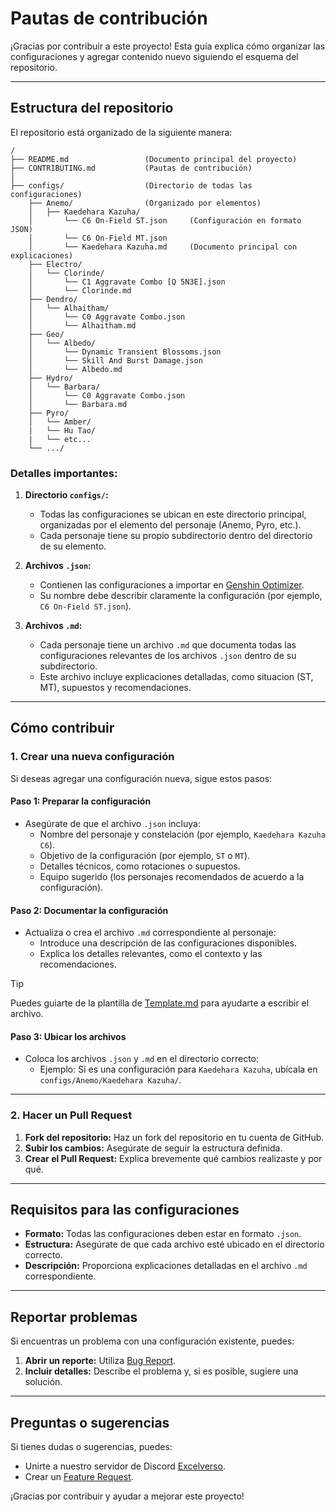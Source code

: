 # Pautas de contribución

¡Gracias por contribuir a este proyecto! Esta guía explica cómo organizar las configuraciones y agregar contenido nuevo siguiendo el esquema del repositorio.

---

## Estructura del repositorio

El repositorio está organizado de la siguiente manera:

```
/
├── README.md                 (Documento principal del proyecto)
├── CONTRIBUTING.md           (Pautas de contribución)
│
├── configs/                  (Directorio de todas las configuraciones)
    ├── Anemo/                (Organizado por elementos)
    │   ├── Kaedehara Kazuha/
    │       └── C6 On-Field ST.json     (Configuración en formato JSON)
    │       └── C6 On-Field MT.json
    │       └── Kaedehara Kazuha.md     (Documento principal con explicaciones)
    ├── Electro/
    │   └── Clorinde/
    │       └── C1 Aggravate Combo [Q 5N3E].json
    │       └── Clorinde.md
    ├── Dendro/
    │   └── Alhaitham/
    │       └── C0 Aggravate Combo.json
    │       └── Alhaitham.md
    ├── Geo/
    │   └── Albedo/
    │       └── Dynamic Transient Blossoms.json
    │       └── Skill And Burst Damage.json
    │       └── Albedo.md
    ├── Hydro/
    │   └── Barbara/
    │       └── C0 Aggravate Combo.json
    │       └── Barbara.md
    ├── Pyro/
    │   └── Amber/
    |   └── Hu Tao/
    |   └── etc...
    └── .../
```

### Detalles importantes:

1. **Directorio `configs/`:**

   - Todas las configuraciones se ubican en este directorio principal, organizadas por el elemento del personaje (Anemo, Pyro, etc.).
   - Cada personaje tiene su propio subdirectorio dentro del directorio de su elemento.

2. **Archivos `.json`:**

   - Contienen las configuraciones a importar en [Genshin Optimizer](https://frzyc.github.io/genshin-optimizer/#/).
   - Su nombre debe describir claramente la configuración (por ejemplo, `C6 On-Field ST.json`).

3. **Archivos `.md`:**
   - Cada personaje tiene un archivo `.md` que documenta todas las configuraciones relevantes de los archivos `.json` dentro de su subdirectorio.
   - Este archivo incluye explicaciones detalladas, como situacion (ST, MT), supuestos y recomendaciones.

---

## Cómo contribuir

### 1. Crear una nueva configuración

Si deseas agregar una configuración nueva, sigue estos pasos:

#### Paso 1: Preparar la configuración

- Asegúrate de que el archivo `.json` incluya:
  - Nombre del personaje y constelación (por ejemplo, `Kaedehara Kazuha C6`).
  - Objetivo de la configuración (por ejemplo, `ST` o `MT`).
  - Detalles técnicos, como rotaciones o supuestos.
  - Equipo sugerido (los personajes recomendados de acuerdo a la configuración).

#### Paso 2: Documentar la configuración

- Actualiza o crea el archivo `.md` correspondiente al personaje:
  - Introduce una descripción de las configuraciones disponibles.
  - Explica los detalles relevantes, como el contexto y las recomendaciones.

> [!TIP]
> Puedes guiarte de la plantilla de [Template.md](TEMPLATE.md) para ayudarte a escribir el archivo.

#### Paso 3: Ubicar los archivos

- Coloca los archivos `.json` y `.md` en el directorio correcto:
  - Ejemplo: Si es una configuración para `Kaedehara Kazuha`, ubícala en `configs/Anemo/Kaedehara Kazuha/`.

---

### 2. Hacer un Pull Request

1. **Fork del repositorio:** Haz un fork del repositorio en tu cuenta de GitHub.
2. **Subir los cambios:** Asegúrate de seguir la estructura definida.
3. **Crear el Pull Request:** Explica brevemente qué cambios realizaste y por qué.

---

## Requisitos para las configuraciones

- **Formato:** Todas las configuraciones deben estar en formato `.json`.
- **Estructura:** Asegúrate de que cada archivo esté ubicado en el directorio correcto.
- **Descripción:** Proporciona explicaciones detalladas en el archivo `.md` correspondiente.

---

## Reportar problemas

Si encuentras un problema con una configuración existente, puedes:

1. **Abrir un reporte:** Utiliza [Bug Report](https://github.com/CesarFlores55/genshin-optimizer-configs/issues/new?labels=bug&template=bug-report---.md).
2. **Incluir detalles:** Describe el problema y, si es posible, sugiere una solución.

---

## Preguntas o sugerencias

Si tienes dudas o sugerencias, puedes:

- Unirte a nuestro servidor de Discord [Excelverso](https://discord.com/invite/excelverso).
- Crear un [Feature Request](https://github.com/CesarFlores55/genshin-optimizer-configs/issues/new?labels=enhancement&template=feature-request---.md).

¡Gracias por contribuir y ayudar a mejorar este proyecto!
